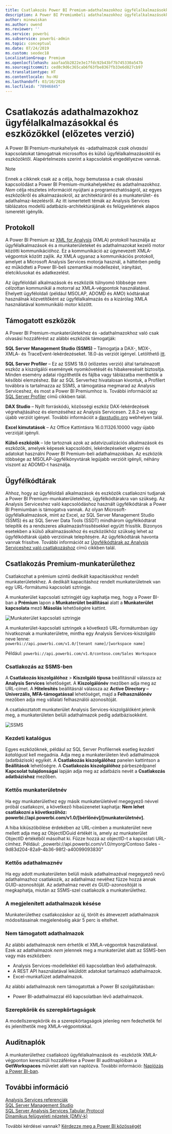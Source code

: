 ```yaml
---
title: Csatlakozás Power BI Premium-adathalmazokhoz ügyfélalkalmazásokkal és eszközökkel (előzetes verzió)
description: A Power BI Premiumbeli adathalmazokhoz ügyfélalkalmazásokkal és eszközökkel való kapcsolódás leírása.
author: minewiskan
ms.author: owend
ms.reviewer: ''
ms.service: powerbi
ms.subservice: powerbi-admin
ms.topic: conceptual
ms.date: 07/24/2019
ms.custom: seodec18
LocalizationGroup: Premium
ms.openlocfilehash: aaafaa5b2822e3e17fdc92b43bf7b745330a547b
ms.sourcegitcommit: ced8c9d6c365cab6f63fbe8367fb33e6d827cb97
ms.translationtype: HT
ms.contentlocale: hu-HU
ms.lasthandoff: 03/10/2020
ms.locfileid: "78946845"
---
```

# <a name="connect-to-datasets-with-client-applications-and-tools-preview"></a>Csatlakozás adathalmazokhoz ügyfélalkalmazásokkal és eszközökkel (előzetes verzió)

A Power BI Premium-munkahelyek és -adathalmazok *csak olvasási* kapcsolatokat támogatnak microsoftos és külső ügyfélalkalmazásoktól és eszközöktől. Alapértelmezés szerint a kapcsolatok engedélyezve vannak.

> [!NOTE]
> Ennek a cikknek csak az a célja, hogy bemutassa a csak olvasási kapcsolódást a Power BI Premium-munkahelyekhez és adathalmazokhoz. *Nem* célja részletes információt nyújtani a programozhatóságról, az egyes eszközökről és alkalmazásokról, az architektúráról és a munkaterület- és adathalmaz-kezelésről. Az itt ismertetett témák az Analysis Services táblázatos modellű adatbázis-architektúrájának és felügyeletének alapos ismeretét igénylik.

## <a name="protocol"></a>Protokoll

A Power BI Premium az [XML for Analysis](https://docs.microsoft.com/bi-reference/xmla/xml-for-analysis-xmla-reference) (XMLA) protokoll használja az ügyfélalkalmazások és a munkaterületeket és adathalmazokat kezelő motor közötti kommunikációhoz. Ez a kommunikáció az úgynevezett XMLA-végpontok között zajlik. Az XMLA ugyanaz a kommunikációs protokoll, amelyet a Microsoft Analysis Services motorja használ, a háttérben pedig ez működteti a Power BI-beli szemantikai modellezést, irányítást, életciklusokat és adatkezelést. 

Az ügyféloldali alkalmazások és eszközök túlnyomó többsége nem célzottan kommunikál a motorral az XMLA-végpontok használatával. Ehelyett ügyféloldali (például MSOLAP, ADOMD és AMO) kódtárakat használnak közvetítőként az ügyfélalkalmazás és a kizárólag XMLA használatával kommunikáló motor között.


## <a name="supported-tools"></a>Támogatott eszközök

A Power BI Premium-munkaterületekhez és -adathalmazokhoz való csak olvasási hozzáférést az alábbi eszközök támogatják:

**SQL Server Management Studio (SSMS)** – Támogatja a DAX-, MDX-, XMLA- és TraceEvent-lekérdezéseket. 18.0-ás verziót igényel. Letölthető [itt](https://docs.microsoft.com/sql/ssms/download-sql-server-management-studio-ssms). 

**SQL Server Profiler** – Ez az SSMS 18.0 (előzetes verzió) által tartalmazott eszköz a kiszolgálói események nyomkövetését és hibakeresését biztosítja. Minden esemény adatai rögzíthetők és fájlba vagy táblázatba menthetők a későbbi elemzéshez. Bár az SQL Serverhez hivatalosan kivontuk, a Profilert továbbra is tartalmazza az SSMS, a támogatása megmarad az Analysis Serviceshez, és most a Power BI Premiumhoz is. További információt az [SQL Server Profiler](https://docs.microsoft.com/sql/tools/sql-server-profiler/sql-server-profiler) című cikkben talál.

**DAX Studio** – Nyílt forráskódú, közösségi eszköz DAX-lekérdezések végrehajtásához és elemzéséhez az Analysis Servicesen. 2\.8.2-es vagy újabb verziót igényel. További információt a [daxstudio.org](https://daxstudio.org/) webhelyen talál.

**Excel kimutatások** – Az Office Kattintásra 16.0.11326.10000 vagy újabb verzióját igényli.

**Külső eszközök** – Ide tartoznak azok az adatvizualizációs alkalmazások és eszközök, amelyek képesek kapcsolódni, lekérdezéseket végezni és adatokat használni Power BI Premium-beli adathalmazokban. Az eszközök többsége az MSOLAP-ügyfélkönyvtárak legújabb verzióit igényli, néhány viszont az ADOMD-t használja.

## <a name="client-libraries"></a>Ügyfélkódtárak

Ahhoz, hogy az ügyféloldali alkalmazások és eszközök csatlakozni tudjanak a Power BI Premium-munkaterületekhez, ügyfélkódtárakra van szükség. Az Analysis Serviceshez való kapcsolódáshoz használt ügyfélkódtárak a Power BI Premiumban is támogatva vannak. Az olyan Microsoft-ügyfélalkalmazások, mint az Excel, az SQL Server Management Studio (SSMS) és az SQL Server Data Tools (SSDT) mindhárom ügyfélkódtárat telepítik és a rendszeres alkalmazásfrissítésekkel együtt frissítik. Bizonyos esetekben a külső alkalmazásokhoz és eszközökhöz szükség lehet az ügyfélkódtárak újabb verzióinak telepítésére. Az ügyfélkódtárak havonta vannak frissítve. További információt az [Ügyfélkódtárak az Analysis Serviceshez való csatlakozáshoz](https://docs.microsoft.com/azure/analysis-services/analysis-services-data-providers) című cikkben talál.

## <a name="connecting-to-a-premium-workspace"></a>Csatlakozás Premium-munkaterülethez

Csatlakozhat a prémium szintű dedikált kapacitásokhoz rendelt munkaterületekhez. A dedikált kapacitáshoz rendelt munkaterületnek van egy URL-formátumú kapcsolati sztringje. 

A munkaterület kapcsolati sztringjét úgy kaphatja meg, hogy a Power BI-ban a **Prémium** lapon a **Munkaterület beállításai** alatt a **Munkaterület kapcsolata** mező **Másolás** lehetőségére kattint.

![Munkaterület kapcsolati sztringje](media/service-premium-connect-tools/connect-tools-workspace-connection.png)

A munkaterület-kapcsolati sztringek a következő URL-formátumban úgy hivatkoznak a munkaterületre, mintha egy Analysis Services-kiszolgáló neve lenne:   
`powerbi://api.powerbi.com/v1.0/[tenant name]/[workspace name]` 

Például: `powerbi://api.powerbi.com/v1.0/contoso.com/Sales Workspace`

### <a name="to-connect-in-ssms"></a>Csatlakozás az SSMS-ben

A **Csatlakozás kiszolgálóhoz** > **Kiszolgáló típusa** beállításnál válassza az **Analysis Services** lehetőséget. A **Kiszolgálónév** mezőben adja meg az URL-címet. A **Hitelesítés** beállításnál válassza az **Active Directory – Univerzális, MFA-támogatással** lehetőséget, majd a **Felhasználónév** mezőben adja meg vállalati felhasználói azonosítóját. 

A csatlakoztatott munkaterület Analysis Services-kiszolgálóként jelenik meg, a munkaterületen belüli adathalmazok pedig adatbázisokként.  

![SSMS](media/service-premium-connect-tools/connect-tools-ssms.png)

### <a name="initial-catalog"></a>Kezdeti katalógus

Egyes eszközöknek, például az SQL Server Profilernek esetleg *kezdeti katalógust* kell megadnia. Adja meg a munkaterületen lévő adathalmazok (adatbázisok) egyikét. A **Csatlakozás kiszolgálóhoz** panelen kattintson a **Beállítások** lehetőségre. A **Csatlakozás kiszolgálóhoz** párbeszédpanel **Kapcsolat tulajdonságai** lapján adja meg az adatbázis nevét a **Csatlakozás adatbázishoz** mezőben.

### <a name="duplicate-workspace-name"></a>Kettős munkaterületnév

Ha egy munkaterülethez egy másik munkaterületével megegyező névvel próbál csatlakozni, a következő hibaüzenetet kaphatja: **Nem lehet csatlakozni a következőhöz: powerbi://api.powerbi.com/v1.0/[bérlőnév]/[munkaterületnév].**

A hiba kiküszöbölése érdekében az URL-címben a munkaterület neve mellett adja meg az ObjectIDGuid értékét is, amely az munkaterület ObjectID értékéből másolhat ki. Fűzze hozzá az objectID-t a kapcsolati URL-címhez. Például: „powerbi://api.powerbi.com/v1.0/myorg/Contoso Sales - 9d83d204-82a9-4b36-98f2-a40099093830”

### <a name="duplicate-dataset-name"></a>Kettős adathalmaznév

Ha egy adott munkaterületen belüli másik adathalmazéval megegyező nevű adathalmazhoz csatlakozik, az adathalmaz nevéhez fűzze hozzá annak GUID-azonosítóját. Az adathalmaz nevét *és* GUID-azonosítóját is megkaphatja, miután az SSMS-szel csatlakozik a munkaterülethez. 

### <a name="delay-in-datasets-shown"></a>A megjelenített adathalmazok késése

Munkaterülethez csatlakozáskor az új, törölt és átnevezett adathalmazok módosításainak megjelenéséig akár 5 perc is eltelhet. 

### <a name="unsupported-datasets"></a>Nem támogatott adathalmazok

Az alábbi adathalmazok nem érhetők el XMLA-végpontok használatával. Ezek az adathalmazok *nem* jelennek meg a munkaterület alatt az SSMS-ben vagy más eszközben: 

- Analysis Services-modellekkel élő kapcsolatban lévő adathalmazok. 
- A REST API használatával leküldött adatokat tartalmazó adathalmazok.
- Excel-munkafüzet adathalmazok. 

Az alábbi adathalmazok nem támogatottak a Power BI szolgáltatásban:   

- Power BI-adathalmazzal élő kapcsolatban lévő adathalmazok.

### <a name="roles-and-role-memberships"></a>Szerepkörök és szerepkörtagságok

A modellszerepkörök és a szerepkörtagságok jelenleg nem fedezhetők fel és jeleníthetők meg XMLA-végpontokkal.

## <a name="audit-logs"></a>Auditnaplók 

A munkaterülethez csatlakozó ügyfélalkalmazások és -eszközök XMLA-végponton keresztüli hozzáférése a Power BI auditnaplóiban a **GetWorkspaces** művelet alatt van naplózva. További információ: [Naplózás a Power BI-ban](service-admin-auditing.md).

## <a name="see-also"></a>További információ

[Analysis Services referenciák](https://docs.microsoft.com/bi-reference/?pivot=home&panel=home-all)   
[SQL Server Management Studio](https://docs.microsoft.com/sql/ssms/sql-server-management-studio-ssms)   
[SQL Server Analysis Services Tabular Protocol](https://docs.microsoft.com/openspecs/sql_server_protocols/ms-ssas-t/b98ed40e-c27a-4988-ab2d-c9c904fe13cf)   
[Dinamikus felügyeleti nézetek (DMV-k)](https://docs.microsoft.com/sql/analysis-services/instances/use-dynamic-management-views-dmvs-to-monitor-analysis-services)   


További kérdései vannak? [Kérdezze meg a Power BI közösségét](https://community.powerbi.com/)
